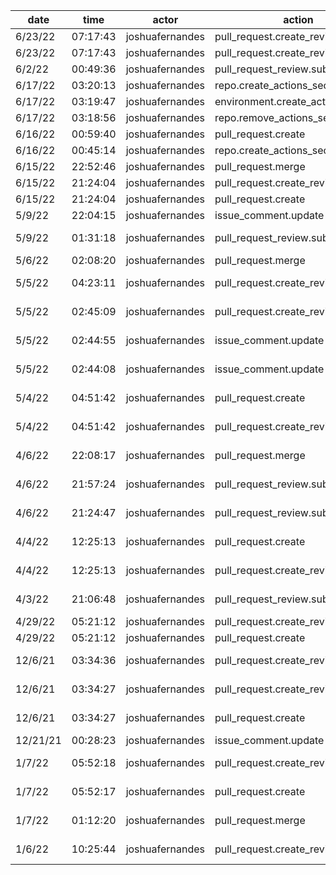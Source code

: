 | date     | time     | actor           | action                             | repo                  | user            | data.team | data.new_repo_permission | data.old_repo_permission |
| -------- | -------- | --------------- | ---------------------------------- | --------------------- | --------------- | --------- | ------------------------ | ------------------------ |
| 6/23/22  | 07:17:43 | joshuafernandes | pull_request.create_review_request | hyperledger/besu      | mbaxter         |           |                          |                          |
| 6/23/22  | 07:17:43 | joshuafernandes | pull_request.create_review_request | hyperledger/besu      | mbaxter         |           |                          |                          |
| 6/2/22   | 00:49:36 | joshuafernandes | pull_request_review.submit         | hyperledger/besu      |                 |           |                          |                          |
| 6/17/22  | 03:20:13 | joshuafernandes | repo.create_actions_secret         | hyperledger/besu      |                 |           |                          |                          |
| 6/17/22  | 03:19:47 | joshuafernandes | environment.create_actions_secret  | hyperledger/besu      |                 |           |                          |                          |
| 6/17/22  | 03:18:56 | joshuafernandes | repo.remove_actions_secret         | hyperledger/besu      |                 |           |                          |                          |
| 6/16/22  | 00:59:40 | joshuafernandes | pull_request.create                | hyperledger/besu      | joshuafernandes |           |                          |                          |
| 6/16/22  | 00:45:14 | joshuafernandes | repo.create_actions_secret         | hyperledger/besu      |                 |           |                          |                          |
| 6/15/22  | 22:52:46 | joshuafernandes | pull_request.merge                 | hyperledger/besu      | joshuafernandes |           |                          |                          |
| 6/15/22  | 21:24:04 | joshuafernandes | pull_request.create_review_request | hyperledger/besu      | joshuafernandes |           |                          |                          |
| 6/15/22  | 21:24:04 | joshuafernandes | pull_request.create                | hyperledger/besu      | joshuafernandes |           |                          |                          |
| 5/9/22   | 22:04:15 | joshuafernandes | issue_comment.update               | hyperledger/besu      |                 |           |                          |                          |
| 5/9/22   | 01:31:18 | joshuafernandes | pull_request_review.submit         | hyperledger/besu-docs |                 |           |                          |                          |
| 5/6/22   | 02:08:20 | joshuafernandes | pull_request.merge                 | hyperledger/besu      | joshuafernandes |           |                          |                          |
| 5/5/22   | 04:23:11 | joshuafernandes | pull_request.create_review_request | hyperledger/besu-docs | joshuafernandes |           |                          |                          |
| 5/5/22   | 02:45:09 | joshuafernandes | pull_request.create_review_request | hyperledger/besu-docs | joshuafernandes |           |                          |                          |
| 5/5/22   | 02:44:55 | joshuafernandes | issue_comment.update               | hyperledger/besu-docs |                 |           |                          |                          |
| 5/5/22   | 02:44:08 | joshuafernandes | issue_comment.update               | hyperledger/besu-docs |                 |           |                          |                          |
| 5/4/22   | 04:51:42 | joshuafernandes | pull_request.create                | hyperledger/besu-docs | joshuafernandes |           |                          |                          |
| 5/4/22   | 04:51:42 | joshuafernandes | pull_request.create_review_request | hyperledger/besu-docs | joshuafernandes |           |                          |                          |
| 4/6/22   | 22:08:17 | joshuafernandes | pull_request.merge                 | hyperledger/besu-docs | joshuafernandes |           |                          |                          |
| 4/6/22   | 21:57:24 | joshuafernandes | pull_request_review.submit         | hyperledger/besu-docs |                 |           |                          |                          |
| 4/6/22   | 21:24:47 | joshuafernandes | pull_request_review.submit         | hyperledger/besu-docs |                 |           |                          |                          |
| 4/4/22   | 12:25:13 | joshuafernandes | pull_request.create                | hyperledger/besu-docs | joshuafernandes |           |                          |                          |
| 4/4/22   | 12:25:13 | joshuafernandes | pull_request.create_review_request | hyperledger/besu-docs | joshuafernandes |           |                          |                          |
| 4/3/22   | 21:06:48 | joshuafernandes | pull_request_review.submit         | hyperledger/besu-docs |                 |           |                          |                          |
| 4/29/22  | 05:21:12 | joshuafernandes | pull_request.create_review_request | hyperledger/besu      | joshuafernandes |           |                          |                          |
| 4/29/22  | 05:21:12 | joshuafernandes | pull_request.create                | hyperledger/besu      | joshuafernandes |           |                          |                          |
| 12/6/21  | 03:34:36 | joshuafernandes | pull_request.create_review_request | hyperledger/besu-docs | joshuafernandes |           |                          |                          |
| 12/6/21  | 03:34:27 | joshuafernandes | pull_request.create_review_request | hyperledger/besu-docs | joshuafernandes |           |                          |                          |
| 12/6/21  | 03:34:27 | joshuafernandes | pull_request.create                | hyperledger/besu-docs | joshuafernandes |           |                          |                          |
| 12/21/21 | 00:28:23 | joshuafernandes | issue_comment.update               | hyperledger/besu      |                 |           |                          |                          |
| 1/7/22   | 05:52:18 | joshuafernandes | pull_request.create_review_request | hyperledger/besu-docs | joshuafernandes |           |                          |                          |
| 1/7/22   | 05:52:17 | joshuafernandes | pull_request.create                | hyperledger/besu-docs | joshuafernandes |           |                          |                          |
| 1/7/22   | 01:12:20 | joshuafernandes | pull_request.merge                 | hyperledger/besu-docs | Ezzahhh         |           |                          |                          |
| 1/6/22   | 10:25:44 | joshuafernandes | pull_request.create_review_request | hyperledger/besu-docs | Ezzahhh         |           |                          |                          |
